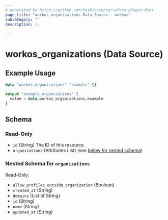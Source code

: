 ```yaml
---
# generated by https://github.com/hashicorp/terraform-plugin-docs
page_title: "workos_organizations Data Source - workos"
subcategory: ""
description: |-
  
---
```


# workos_organizations (Data Source)



## Example Usage

```terraform
data "workos_organizations" "example" {}

output "example_organizations" {
  value = data.workos_organizations.example
}
```

<!-- schema generated by tfplugindocs -->
## Schema

### Read-Only

- `id` (String) The ID of this resource.
- `organizations` (Attributes List) (see [below for nested schema](#nestedatt--organizations))

<a id="nestedatt--organizations"></a>
### Nested Schema for `organizations`

Read-Only:

- `allow_profiles_outside_organization` (Boolean)
- `created_at` (String)
- `domains` (List of String)
- `id` (String)
- `name` (String)
- `updated_at` (String)
